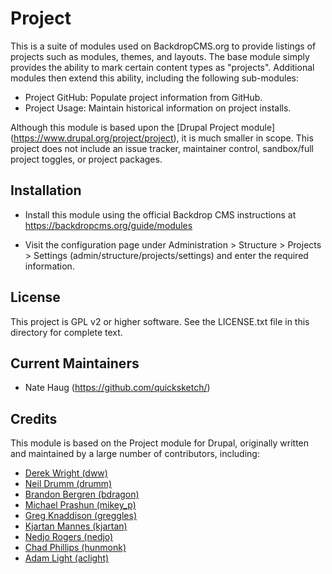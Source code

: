 Project
=======

This is a suite of modules used on BackdropCMS.org to provide listings of
projects such as modules, themes, and layouts. The base module simply
provides the ability to mark certain content types as "projects". Additional
modules then extend this ability, including the following sub-modules:

- Project GitHub: Populate project information from GitHub.
- Project Usage: Maintain historical information on project installs.

Although this module is based upon the [Drupal Project module]
(https://www.drupal.org/project/project), it is much smaller in scope.
This project does not include an issue tracker, maintainer control,
sandbox/full project toggles, or project packages.

Installation
------------

- Install this module using the official Backdrop CMS instructions at
  https://backdropcms.org/guide/modules

- Visit the configuration page under Administration > Structure >
  Projects > Settings (admin/structure/projects/settings) and enter the
  required information.

License
-------

This project is GPL v2 or higher software. See the LICENSE.txt file in this
directory for complete text.

Current Maintainers
-------------------

- Nate Haug (https://github.com/quicksketch/)

Credits
-------

This module is based on the Project module for Drupal, originally
written and maintained by a large number of contributors, including:

- [Derek Wright (dww)](https://www.drupal.org/user/46549)
- [Neil Drumm (drumm)](https://www.drupal.org/user/3064)
- [Brandon Bergren (bdragon)](https://www.drupal.org/user/53081)
- [Michael Prashun (mikey_p)](https://www.drupal.org/user/62496)
- [Greg Knaddison (greggles)](https://www.drupal.org/user/36762)
- [Kjartan Mannes (kjartan)](https://www.drupal.org/user/2)
- [Nedjo Rogers (nedjo)](https://www.drupal.org/user/4481)
- [Chad Phillips (hunmonk)](https://www.drupal.org/user/22079)
- [Adam Light (aclight)](https://www.drupal.org/user/86358)
